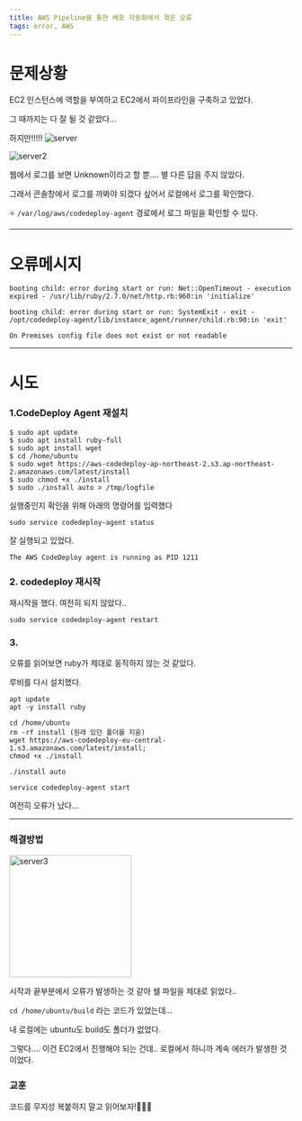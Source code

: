 ```yaml
---
title: AWS Pipeline을 통한 배포 자동화에서 겪은 오류
tags: error, AWS
---
```


# 문제상황
EC2 인스턴스에 역할을 부여하고 EC2에서 파이프라인을 구축하고 있었다.

그 때까지는 다 잘 될 것 같았다...

하지만!!!!!
![server](https://user-images.githubusercontent.com/102038283/194276746-e2a37fdb-573c-496a-bd3d-23bb5b5d8805.png)

![server2](https://user-images.githubusercontent.com/102038283/194277194-98499a27-a755-4a8b-86a7-fc0f0a015650.png)

웹에서 로그를 보면 Unknown이라고 할 뿐.... 별 다른 답을 주지 않았다.

그래서 콘솔창에서 로그를 까봐야 되겠다 싶어서 로컬에서 로그를 확인했다.

⭐ `/var/log/aws/codedeploy-agent` 경로에서 로그 파일을 확인할 수 있다.

---

# 오류메시지

`booting child: error during start or run: Net::OpenTimeout - execution expired - /usr/lib/ruby/2.7.0/net/http.rb:960:in 'initialize'`

`booting child: error during start or run: SystemExit - exit - /opt/codedeploy-agent/lib/instance_agent/runner/child.rb:90:in 'exit'`

`On Premises config file does not exist or not readable`

---

# 시도

### 1.CodeDeploy Agent 재설치
```
$ sudo apt update
$ sudo apt install ruby-full
$ sudo apt install wget
$ cd /home/ubuntu
$ sudo wget https://aws-codedeploy-ap-northeast-2.s3.ap-northeast-2.amazonaws.com/latest/install
$ sudo chmod +x ./install
$ sudo ./install auto > /tmp/logfile
```

실행중인지 확인을 위해 아래의 명령어를 입력했다

`sudo service codedeploy-agent status`

잘 실행되고 있었다.

`The AWS CodeDeploy agent is running as PID 1211`

### 2. codedeploy 재시작

재시작을 했다. 여전히 되지 않았다..

`sudo service codedeploy-agent restart`

### 3.

오류를 읽어보면 ruby가 제대로 동작하지 않는 것 같았다.

루비를 다시 설치했다.

```
apt update
apt -y install ruby

cd /home/ubuntu
rm -rf install (원래 있던 폴더를 지움)
wget https://aws-codedeploy-eu-central-1.s3.amazonaws.com/latest/install;
chmod +x ./install

./install auto

service codedeploy-agent start
```

여전히 오류가 났다...

---

### 해결방법

<img width="217" alt="server3" src="https://user-images.githubusercontent.com/102038283/194446155-66d75d3b-c91a-4f7e-a084-4bf5c9ae9464.png">

시작과 끝부분에서 오류가 발생하는 것 같아 쉘 파일을 제대로 읽었다..

`cd /home/ubuntu/build` 라는 코드가 있었는데...

내 로컬에는 ubuntu도 build도 폴더가 없었다.

그렇다.... 이건 EC2에서 진행해야 되는 건데.. 로컬에서 하니까 계속 에러가 발생한 것이었다.

### 교훈

코드를 무지성 복붙하지 말고 읽어보자!🥲🥲🥲
